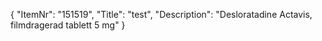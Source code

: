{
  "ItemNr": "151519",
  "Title": "test",
  "Description": "Desloratadine Actavis, filmdragerad tablett 5 mg"
}